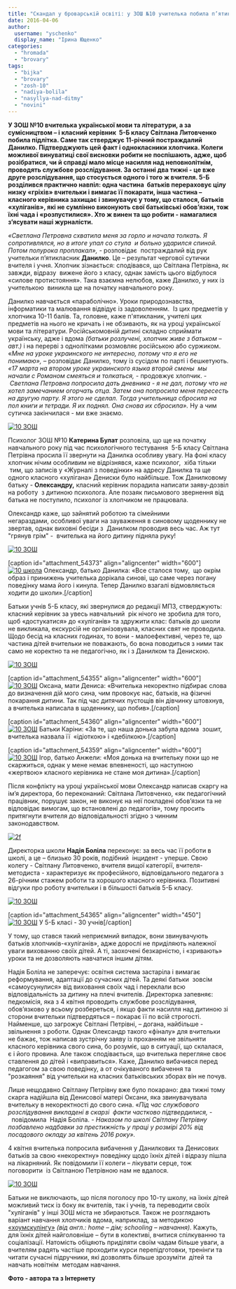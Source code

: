 ```yaml
---
title: "Скандал у броварській освіті: у ЗОШ №10 учителька побила п’ятикласника"
date: 2016-04-06
author: 
  username: "yschenko"
  display_name: "Ірина Ющенко"
categories: 
  - "hromada"
  - "brovary"
tags: 
  - "bijka"
  - "brovary"
  - "zosh-10"
  - "nadiya-bolila"
  - "nasyllya-nad-ditmy"
  - "novini"
---
```


**У ЗОШ №10 вчителька української мови та літератури, а за сумісництвом – і класний керівник  5-Б класу Світлана Литовченко побила підлітка. Саме так стверджує 11-річний постраждалий Данилко. Підтверджують цей факт і однокласники хлопчика. Колеги можливої винуватиці свої висновки робити не поспішають, адже, щоб розібратися, чи й справді мало місце насилля над неповнолітнім, проводять службове розслідування. За останні два тижні - це вже друге розслідування, що стосується одного і того ж вчителя. 5-Б розділився практично навпіл: одна частина  батьків перераховує цілу низку «гріхів» вчительки і вимагає її покарати, інша частина – класного керівника захищає і звинувачує у тому, що сталося, батьків «хуліганів», які не сумлінно виконують свої батьківські обов’язки, тож їхні чада і «розпустилися». Хто ж винен та що робити - намагалися з’ясувати наші журналісти.**

_«Светлана Петровна схватила меня за горло и начала толкать. Я сопротивлялся, но в итоге упал со стула  и больно ударился спиной. Потом полурока проплакал», -_ розповідає  постраждалий від рук учительки п’ятикласник **Данилко**. Це – результат чергової сутички вчителя і учня. Хлопчик зізнається: сподівався, що Світлана Петрівна, як завжди, відразу  вижене його з класу, однак замість цього відбулося «силове протистояння». Така взаємна нелюбов, каже Данилко, у них із учителькою  виникла ще на початку навчального року.

Данилко навчається «параболічно». Уроки природознавства, інформатики та малювання відвідує із задоволенням.  Із цих предметів у хлопчика 10-11 балів. Та, головне, каже п'ятикланик, учителі цих предметів на нього не кричать і не обзивають, як на уроці української мови та літератури. Російськомовній дитині складно сприймати українську, адже і вдома _(батьки розлучені, хлопчик живе з батьком – авт.)_ і на перерві з однолітками розмовляє російською або суржиком. «_Мне на уроке украинского не интересно, потому что я его не понимаю», –_ розповідає Данилко, тому із сусідом по парті і бешкетують. _«17 марта на втором уроке украинского языка второй смены  мы начали с Романом смеяться и толкаться,_ - продовжує хлопчик. -  _Светлана Петровна попросила дать дневника - я не дал, потому что не хотел замечанием огорчать отца. Затем она попросила меня пересесть на другую парту. Я этого не сделал. Тогда учительница сбросила на пол книги и тетради. Я их поднял. Она снова их сбросила»._ Ну а чим сутичка закінчилася - ми вже знаємо.

[![10 ЗОШ](https://mpz.brovary.org/wp-content/uploads/2016/04/Bez-imeni-1.png)](https://mpz.brovary.org/wp-content/uploads/2016/04/Bez-imeni-1.png)

Психолог ЗОШ №10 **Катерина Булат** розповіла, що ще на початку навчального року під час психологічного тестування  5-Б класу Світлана Петрівна просила її звернути на Данилка особливу увагу. На фоні класу  хлопчик нічим особливим не відрізнявся, каже психолог,  хіба тільки  тим, що записів у «Журналі з поведінки» на адресу Данилка та ще одного класного «хулігана» Дениски було найбільше. Тож Данилковому батьку - **Олександру,** класний керівник порадила написати заяву-дозвіл на роботу  з дитиною психолога. Але позаяк письмового звернення від батька не поступило, психолог із хлопчиком не працювала.

Олександр каже, що зайнятий роботою та сімейними негараздами, особливої уваги на зауваження в синовому щоденнику не звертав, однак виховні бесіди з  Данилком проводив весь час. Аж тут "грянув грім" -  вчителька на його дитину підняла руку!

[![10 ЗОШ](https://mpz.brovary.org/wp-content/uploads/2016/04/11.jpg)](https://mpz.brovary.org/wp-content/uploads/2016/04/11.jpg)

\[caption id="attachment\_54373" align="aligncenter" width="600"\][![10 школа](https://mpz.brovary.org/wp-content/uploads/2016/04/6.jpg)](https://mpz.brovary.org/wp-content/uploads/2016/04/6.jpg) Олександр, батько Данилка: «Все сталося тому,  що окрім образ і принижень учителька дорікала синові, що саме через погану поведінку мама його і кинула. Тепер Данилко взагалі відмовляється ходити до школи».\[/caption\]

Батьки учнів 5-Б класу, які звернулися до редакції МПЗ, стверджують: класний керівник за увесь навчальний  рік нічого не зробила для того, щоб «достукатися» до «хуліганів» та здружити клас: батьків до школи не викликала, екскурсій не організовувала, класних свят не проводила. Щодо бесід на класних годинах, то вони - малоефективні, через те, що частина дітей вчительки не поважають, бо вона поводиться з ними так само не коректно та не педагогічно, як і з Данилком та Денискою.

[![10 ЗОШ](https://mpz.brovary.org/wp-content/uploads/2016/04/13.jpg)](https://mpz.brovary.org/wp-content/uploads/2016/04/13.jpg)

\[caption id="attachment\_54355" align="aligncenter" width="600"\][![10 ЗОШ](https://mpz.brovary.org/wp-content/uploads/2016/04/7-1.jpg)](https://mpz.brovary.org/wp-content/uploads/2016/04/7-1.jpg) Оксана, мати Дениса: «Вчителька некоректно підбирає слова до визначення дій мого сина, чим провокує нас, батьків, на фізичні покарання дитини. Так під час дитячих пустощів він дівчинку штовхнув, а вчителька написала в щоденнику, що побив».\[/caption\]

\[caption id="attachment\_54360" align="aligncenter" width="600"\][![10 ЗОШ](https://mpz.brovary.org/wp-content/uploads/2016/04/16-1.jpg)](https://mpz.brovary.org/wp-content/uploads/2016/04/16-1.jpg) Батьки Каріни: «За те, що наша донька забула вдома  зошит, вчителька назвала її  «ідіоткою» і «дебілкою».\[/caption\]

\[caption id="attachment\_54359" align="aligncenter" width="600"\][![10 ЗОШ](https://mpz.brovary.org/wp-content/uploads/2016/04/15.jpg)](https://mpz.brovary.org/wp-content/uploads/2016/04/15.jpg) Ігор, батько Анжели: «Моя донька на вчительку поки що не скаржиться, однак у мене немає впевненості, що наступною «жертвою» класного керівника не стане моя дитина».\[/caption\]

Після конфлікту на уроці української мови Олександр написав скаргу на ім’я директора, бо переконаний: Світлана Литовченко, «як педагогічний працівник, порушує закон, не виконує на неї покладені обов’язки та не відповідає вимогам, що встановлені до педагогів», тому просить притягнути вчителя до відповідальності згідно з чинним законодавством.

[![2f](https://mpz.brovary.org/wp-content/uploads/2016/04/2f-1.jpg)](https://mpz.brovary.org/wp-content/uploads/2016/04/2f-1.jpg)

Директорка школи **Надія Боліла** переконує: за весь час її роботи в школі, а це – близько 30 років, подібний  інцидент - уперше. Свою колегу - Світлану Литовченко, вчителя вищої категорії, вчителя-методиста - характеризує як професійного, відповідального педагога з 26-річним стажем роботи та хорошого класного керівника. Позитивні відгуки про роботу вчительки і в більшості батьків 5-Б класу.

[![10 ЗОШ](https://mpz.brovary.org/wp-content/uploads/2016/04/SAM_5274.jpg)](https://mpz.brovary.org/wp-content/uploads/2016/04/SAM_5274.jpg)

\[caption id="attachment\_54365" align="aligncenter" width="450"\][![10 ЗОШ](https://mpz.brovary.org/wp-content/uploads/2016/04/SAM_5276.jpg)](https://mpz.brovary.org/wp-content/uploads/2016/04/SAM_5276.jpg) У 5-Б класі - 30 учнів\[/caption\]

У тому, що стався такий неприємний випадок, вони звинувачують батьків хлопчиків-«хуліганів», адже дорослі не приділяють належної уваги вихованню своїх дітей. А ті, заохочені безкарністю, і «зривають» уроки та не дозволяють навчатися іншим дітям.

Надія Боліла не заперечує: освітня система застаріла і вимагає реформування, адаптації до сучасних дітей. Та деякі батьки  зовсім «самоусунулися» від виховання своїх чад і переклали всю відповідальність за дитину на плечі вчителів. Директорка запевняє: педкомісія, яка з 4 квітня проводить службове розслідування, обов’язково у всьому розбереться, і якщо факти насилля над дитиною зі сторони вчительки підтвердяться – покарає її по всій строгості. Найменше, що загрожує Світлані Петрівні, – догана, найбільше - звільнення з роботи. Однак Олександр такого «фіналу» для вчительки не бажає, тож написав зустрічну заяву із проханням не звільняти  класного керівника свого сина, бо розуміє, що в ситуації, що склалася, є і його провина. Але також сподівається, що вчителька перегляне своє ставлення до дітей і «виправиться». Каже, Данилко вибачився перед педагогом за свою поведінку, а от очікуваного вибачення та "розкаяння" від учительки на класних батьківських зборах він не почув.

Лише нещодавно Світлану Петрівну вже було покарано: два тижні тому скарга надійшла від Денисової матері Оксани, яка звинувачувала вчительку в некоректності до свого сина. «_Під час службового розслідування викладені в скарзі  факти частково підтвердилися, -_  повідомила  Надія Боліла. _- Наказом по школі Світлану Петрівну позбавлено надбавки за престижність у праці у розмірі 20% від посадового окладу за квітень 2016 року»._

4 квітня вчителька попросила вибачення у Данилкових та Денисових батьків за свою «некоректну» поведінку щодо їхніх дітей і відразу пішла на лікарняний. Як повідомили її колеги – лікувати серце, тож поговорити  із Світланою Петрівною нам не вдалося.

[![10 ЗОШ](https://mpz.brovary.org/wp-content/uploads/2016/04/21-1.jpg)](https://mpz.brovary.org/wp-content/uploads/2016/04/21-1.jpg)

Батьки не виключають, що після поголосу про 10-ту школу, на їхніх дітей можливий тиск із боку як вчителів, так і учнів, та переводити своїх "хуліганів" у інші ЗОШ міста не збираються. Також не розглядають варіант навчання хлопчиків вдома, наприклад, за методикою [«хоумскулінгу»](http://mamuski.ru/deti/7-12-let/shkolnye-gody/2246/) _(від англ.: home – дім; schooling – навчання)._ Кажуть, для їхніх дітей найголовніше – бути в колективі, вчитися спілкуванню та соціалізації. Натомість обіцяють приділяти своїм чадам більше уваги, а вчителям радять частіше проходити курси перепідготовки, тренінги та читати сучасні підручники, які дозволять більше зрозуміти  дітей та навчать новітнім  методам навчання.

**Фото - автора та з Інтернету**
